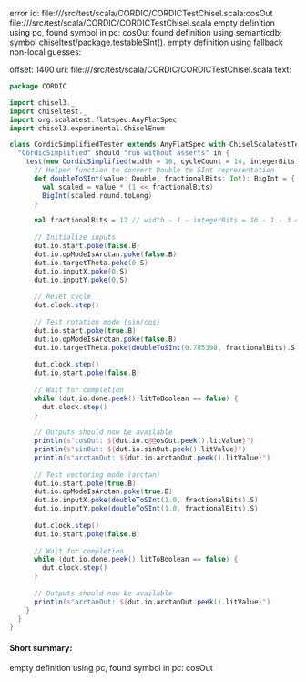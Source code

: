 error id: file://<WORKSPACE>/src/test/scala/CORDIC/CORDICTestChisel.scala:cosOut
file://<WORKSPACE>/src/test/scala/CORDIC/CORDICTestChisel.scala
empty definition using pc, found symbol in pc: cosOut
found definition using semanticdb; symbol chiseltest/package.testableSInt().
empty definition using fallback
non-local guesses:

offset: 1400
uri: file://<WORKSPACE>/src/test/scala/CORDIC/CORDICTestChisel.scala
text:
```scala
package CORDIC

import chisel3._
import chiseltest._
import org.scalatest.flatspec.AnyFlatSpec
import chisel3.experimental.ChiselEnum

class CordicSimplifiedTester extends AnyFlatSpec with ChiselScalatestTester {
  "CordicSimplified" should "run without asserts" in {
    test(new CordicSimplified(width = 16, cycleCount = 14, integerBits = 3)) { dut =>
      // Helper function to convert Double to SInt representation
      def doubleToSInt(value: Double, fractionalBits: Int): BigInt = {
        val scaled = value * (1 << fractionalBits)
        BigInt(scaled.round.toLong)
      }

      val fractionalBits = 12 // width - 1 - integerBits = 16 - 1 - 3 = 12
      
      // Initialize inputs
      dut.io.start.poke(false.B)
      dut.io.opModeIsArctan.poke(false.B)
      dut.io.targetTheta.poke(0.S)
      dut.io.inputX.poke(0.S)
      dut.io.inputY.poke(0.S)
      
      // Reset cycle
      dut.clock.step()
      
      // Test rotation mode (sin/cos)
      dut.io.start.poke(true.B)
      dut.io.opModeIsArctan.poke(false.B)
      dut.io.targetTheta.poke(doubleToSInt(0.785398, fractionalBits).S) // ~π/4 (45 degrees)
      
      dut.clock.step()
      dut.io.start.poke(false.B)
      
      // Wait for completion
      while (dut.io.done.peek().litToBoolean == false) {
        dut.clock.step()
      }
      
      // Outputs should now be available
      println(s"cosOut: ${dut.io.c@@osOut.peek().litValue}")
      println(s"sinOut: ${dut.io.sinOut.peek().litValue}")
      println(s"arctanOut: ${dut.io.arctanOut.peek().litValue}")
      
      // Test vectoring mode (arctan)
      dut.io.start.poke(true.B)
      dut.io.opModeIsArctan.poke(true.B)
      dut.io.inputX.poke(doubleToSInt(1.0, fractionalBits).S)
      dut.io.inputY.poke(doubleToSInt(1.0, fractionalBits).S)
      
      dut.clock.step()
      dut.io.start.poke(false.B)
      
      // Wait for completion
      while (dut.io.done.peek().litToBoolean == false) {
        dut.clock.step()
      }
      
      // Outputs should now be available
      println(s"arctanOut: ${dut.io.arctanOut.peek().litValue}")
    }
  }
}
```


#### Short summary: 

empty definition using pc, found symbol in pc: cosOut